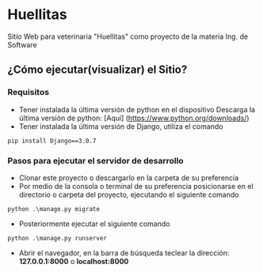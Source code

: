 # Huellitas
Sitio Web para veterinaria "Huellitas" como proyecto de la materia Ing. de Software

## ¿Cómo ejecutar(visualizar) el Sitio?

### Requisitos
- Tener instalada la última versión de python en el dispositivo
    Descarga la última versión de python: [Aquí] (https://www.python.org/downloads/)
- Tener instalada la última versión de Django, utiliza el comando
```
pip install Django==3.0.7
```

### Pasos para ejecutar el servidor de desarrollo
- Clonar este proyecto o descargarlo en la carpeta de su preferencia
- Por medio de la consola o terminal de su preferencia posicionarse en el directorio o carpeta del proyecto, ejecutando el siguiente comando
```
python .\manage.py migrate
```
- Posteriormente ejecutar el siguiente comando
```
python .\manage.py runserver
```
- Abrir el navegador, en la barra de búsqueda teclear la dirección: **127.0.0.1:8000** o **localhost:8000**

